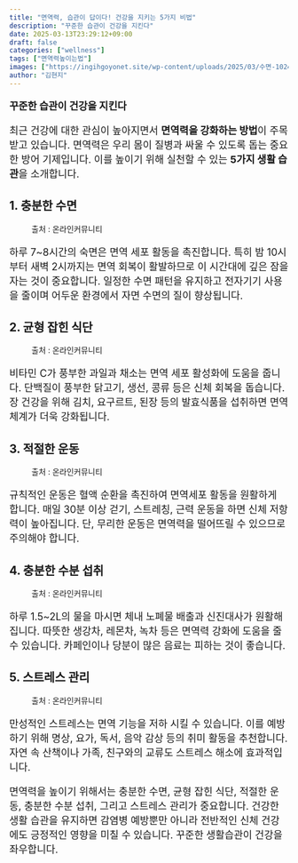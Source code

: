 ```yaml
---
title: "면역력, 습관이 답이다! 건강을 지키는 5가지 비법"
description: "꾸준한 습관이 건강을 지킨다"
date: 2025-03-13T23:29:12+09:00
draft: false
categories: ["wellness"]
tags: ["면역력높이는법"]
images: ["https://ingihgoyonet.site/wp-content/uploads/2025/03/수면-1024x683.jpg", "https://ingihgoyonet.site/wp-content/uploads/2025/03/식단-768x1024.jpg", "https://ingihgoyonet.site/wp-content/uploads/2025/03/운동-1-1024x683.jpg", "https://ingihgoyonet.site/wp-content/uploads/2025/03/수분섭취의중요성-683x1024.jpg", "https://ingihgoyonet.site/wp-content/uploads/2025/03/스트레스-2-1024x768.jpg"]
author: "김현지"
---
```


<p style="font-size:18px"><strong>꾸준한 습관이 건강을 지킨다</strong></p> <p style="font-size:18px">최근 건강에 대한 관심이 높아지면서 <strong>면역력을 강화하는 방법</strong>이 주목받고 있습니다. 면역력은 우리 몸이 질병과 싸울 수 있도록 돕는 중요한 방어 기제입니다. 이를 높이기 위해 실천할 수 있는 <strong>5가지 생활 습관</strong>을 소개합니다.</p> <h2 >1. 충분한 수면</h2> <figure ><img src="https://ingihgoyonet.site/wp-content/uploads/2025/03/수면-1024x683.jpg" alt="" style="aspect-ratio:16/9;object-fit:cover"/><figcaption >출처 : 온라인커뮤니티</figcaption></figure> <p style="font-size:18px">하루 7~8시간의 숙면은 면역 세포 활동을 촉진합니다. 특히 밤 10시부터 새벽 2시까지는 면역 회복이 활발하므로 이 시간대에 깊은 잠을 자는 것이 중요합니다. 일정한 수면 패턴을 유지하고 전자기기 사용을 줄이며 어두운 환경에서 자면 수면의 질이 향상됩니다.</p> <h2 >2. 균형 잡힌 식단</h2> <figure ><img src="https://ingihgoyonet.site/wp-content/uploads/2025/03/식단-768x1024.jpg" alt="" style="aspect-ratio:16/9;object-fit:cover"/><figcaption >출처 : 온라인커뮤니티</figcaption></figure> <p style="font-size:18px">비타민 C가 풍부한 과일과 채소는 면역 세포 활성화에 도움을 줍니다. 단백질이 풍부한 닭고기, 생선, 콩류 등은 신체 회복을 돕습니다. 장 건강을 위해 김치, 요구르트, 된장 등의 발효식품을 섭취하면 면역 체계가 더욱 강화됩니다.</p> <h2 >3. 적절한 운동</h2> <figure ><img src="https://ingihgoyonet.site/wp-content/uploads/2025/03/운동-1-1024x683.jpg" alt="" style="aspect-ratio:16/9;object-fit:cover"/><figcaption >출처 : 온라인커뮤니티</figcaption></figure> <p style="font-size:18px">규칙적인 운동은 혈액 순환을 촉진하여 면역세포 활동을 원활하게 합니다. 매일 30분 이상 걷기, 스트레칭, 근력 운동을 하면 신체 저항력이 높아집니다. 단, 무리한 운동은 면역력을 떨어뜨릴 수 있으므로 주의해야 합니다.</p> <h2 >4. 충분한 수분 섭취</h2> <figure ><img src="https://ingihgoyonet.site/wp-content/uploads/2025/03/수분섭취의중요성-683x1024.jpg" alt="" style="aspect-ratio:16/9;object-fit:cover"/><figcaption >출처 : 온라인커뮤니티</figcaption></figure> <p style="font-size:18px">하루 1.5~2L의 물을 마시면 체내 노폐물 배출과 신진대사가 원활해집니다. 따뜻한 생강차, 레몬차, 녹차 등은 면역력 강화에 도움을 줄 수 있습니다. 카페인이나 당분이 많은 음료는 피하는 것이 좋습니다.</p> <h2 >5. 스트레스 관리</h2> <figure ><img src="https://ingihgoyonet.site/wp-content/uploads/2025/03/스트레스-2-1024x768.jpg" alt="" style="aspect-ratio:16/9;object-fit:cover"/><figcaption >출처 : 온라인커뮤니티</figcaption></figure> <p style="font-size:18px">만성적인 스트레스는 면역 기능을 저하 시킬 수 있습니다. 이를 예방하기 위해 명상, 요가, 독서, 음악 감상 등의 취미 활동을 추천합니다. 자연 속 산책이나 가족, 친구와의 교류도 스트레스 해소에 효과적입니다.</p> <p style="font-size:18px">면역력을 높이기 위해서는 충분한 수면, 균형 잡힌 식단, 적절한 운동, 충분한 수분 섭취, 그리고 스트레스 관리가 중요합니다. 건강한 생활 습관을 유지하면 감염병 예방뿐만 아니라 전반적인 신체 건강에도 긍정적인 영향을 미칠 수 있습니다. 꾸준한 생활습관이 건강을 좌우합니다.</p>